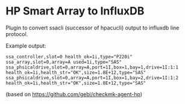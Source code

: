 # HP Smart Array to InfluxDB

Plugin to convert ssacli (successor of hpacucli) output to influxdb line protocol.

Example output:
```
ssa_controller,slot=0 health_ok=1i,type="P220i"
ssa_array,slot=0,array=A used=1i,type="SAS"
ssa_phsicaldrive,slot=0,array=A,port=1I,box=1,bay=1,drive=1I:1:1 health_ok=1i,health_str="OK",size=1.8E+12,type="SAS"
ssa_phsicaldrive,slot=0,array=A,port=1I,box=1,bay=2,drive=1I:1:2 health_ok=1i,health_str="OK",size=1.8E+12,type="SAS"
```

(based on https://github.com/gebi/checkmk-agent-hp)
